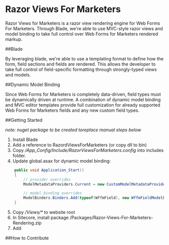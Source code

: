 Razor Views For Marketers
======================

Razor Views for Marketers is a razor view rendering engine for Web Forms For Marketers. Through Blade, we're able to use MVC-style razor views and model binding to take full control over Web Forms for Marketers rendered markup.

##Blade

By leveraging blade, we're able to use a templating format to define how the form, field sections and fields are rendered. This allows the developer to take full control of field-specific formatting through strongly-typed views and models. 

##Dynamic Model Binding

Since Web Forms for Marketers is completely data-driven, field types must be dynamically driven at runtime. A combination of dynamic model binding and MVC editor templates provide full customization for already supported Web Forms for Marketers fields and any new custom field types.

##Getting Started

_note: nuget package to be created toreplace manual steps below_

1. Install Blade
2. Add a reference to RazordViewsForMarketers (or copy dll to bin)
3. Copy _/App_Config/Include/RazorViewsForMarketers.config_ into includes folder.
4. Update global.asax for dynamic model binding:

```c#
    public void Application_Start()
    {
        // provider overrides
        ModelMetadataProviders.Current = new CustomModelMetadataProvider();

        // model binding overrides
        ModelBinders.Binders.Add(typeof(WffmField), new WffmFieldModelBinder());
    }
```

5. Copy _/Views/*_ to website root
6. In Sitecore, install package /Packages/Razor-Views-For-Marketers-Rendering.zip
7. Add 

##How to Contribute

